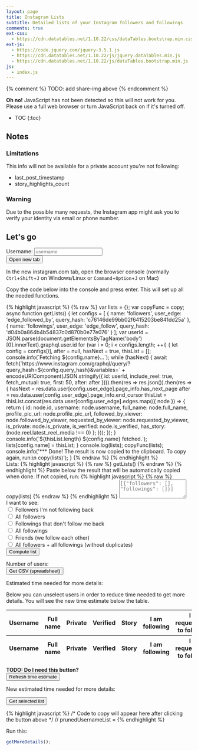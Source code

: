 ```yaml
---
layout: page
title: Instagram Lists
subtitle: Detailed lists of your Instagram followers and followings
comments: true
ext-css:
  - https://cdn.datatables.net/1.10.22/css/dataTables.bootstrap.min.css
ext-js:
  - https://code.jquery.com/jquery-3.5.1.js
  - https://cdn.datatables.net/1.10.22/js/jquery.dataTables.min.js
  - https://cdn.datatables.net/1.10.22/js/dataTables.bootstrap.min.js
js:
  - index.js
---
```


{% comment %} TODO: add share-img above {% endcomment %}

<noscript><div class="alert alert-danger" role="alert"><strong>Oh no!</strong> JavaScript has not been detected so this will not work for you. Please use a full web browser or turn JavaScript back on if it's turned off.</div></noscript>

- TOC
{:toc}

## Notes

### Limitations

This info will not be available for a private account you're not following:

- last_post_timestamp
- story_highlights_count

### Warning

Due to the possible many requests, the Instagram app might ask you to verify your identity via email or phone number.

## Let's go

<form class="form-inline" id="username-form">
  <div class="form-group">
    <label for="username">Username:</label>
    <input type="text" class="form-control" id="username" placeholder="username" required>
  </div>
  <button type="submit" class="btn btn-primary">Open new tab</button>
  <small id="ig-username-fallback" style="display:none">Didn't work? Link: <a id="ig-username-fallback-link"></a></small>
</form>

In the new instagram.com tab, open the browser console (normally `Ctrl`+`Shift`+`J` on Windows/Linux or `Command`+`Option`+`J` on Mac)

Copy the code below into the console and press enter. This will set up all the needed functions.

<div class="pre-scrollable" id="main-code-to-copy">
{% highlight javascript %}
{% raw %}
var lists = {};
var copyFunc = copy;
async function getLists() {
  let configs = [
    { name: 'followers', user_edge: 'edge_followed_by', query_hash: 'c76146de99bb02f6415203be841dd25a' },
    { name: 'followings', user_edge: 'edge_follow', query_hash: 'd04b0a864b4b54837c0d870b0e77e076' }
  ];
  var userId = JSON.parse(document.getElementsByTagName('body')[0].innerText).graphql.user.id
  for (var i = 0; i < configs.length; ++i) {
    let config = configs[i], after = null, hasNext = true, thisList = [];
    console.info(`Fetching ${config.name}...`);
    while (hasNext) {
      await fetch(`https://www.instagram.com/graphql/query/?query_hash=${config.query_hash}&variables=` + encodeURIComponent(JSON.stringify({
        id: userId,
        include_reel: true,
        fetch_mutual: true,
        first: 50,
        after: after
      }))).then(res => res.json()).then(res => {
        hasNext = res.data.user[config.user_edge].page_info.has_next_page
        after = res.data.user[config.user_edge].page_info.end_cursor
        thisList = thisList.concat(res.data.user[config.user_edge].edges.map(({ node }) => {
          return {
            id: node.id,
            username: node.username,
            full_name: node.full_name,
            profile_pic_url: node.profile_pic_url,
            followed_by_viewer: node.followed_by_viewer,
            requested_by_viewer: node.requested_by_viewer,
            is_private: node.is_private,
            is_verified: node.is_verified,
            has_story: (node.reel.latest_reel_media !== 0)
          };
        }));
      });
    }
    console.info(`${thisList.length} ${config.name} fetched.`);
    lists[config.name] = thisList;
  }
  console.log(lists);
  copyFunc(lists);
  console.info('*** Done! The result is now copied to the clipboard. To copy again, run:\n copy(lists)');
}
{% endraw %}
{% endhighlight %}
</div>

<form class="form-horizontal" id="input-lists-form">
  <div class="form-group">
    <label for="inputLists">Lists:</label>
{% highlight javascript %}
{% raw %}
getLists()
{% endraw %}
{% endhighlight %}
      Paste below the result that will be automatically copied when done. If not copied, run:
{% highlight javascript %}
{% raw %}
copy(lists)
{% endraw %}
{% endhighlight %}
    <textarea class="form-control" rows="3" id="inputLists" placeholder='[{"followers": [], "followings": []}]' required></textarea>
  </div>
  <div class="form-group">
  I want to see:
    <div class="radio">
      <label>
        <input type="radio" name="prunedListRadios" id="prunedListRadio1" value="1_way_wers" required>
        Followers I'm not following back
      </label>
    </div>
    <div class="radio">
      <label>
        <input type="radio" name="prunedListRadios" id="prunedListRadio2" value="all_wers">
        All followers
      </label>
    </div>
    <div class="radio">
      <label>
        <input type="radio" name="prunedListRadios" id="prunedListRadio3" value="1_way_wings">
        Followings that don't follow me back
      </label>
    </div>
    <div class="radio">
      <label>
        <input type="radio" name="prunedListRadios" id="prunedListRadio4" value="all_wings">
        All followings
      </label>
    </div>
    <div class="radio">
      <label>
        <input type="radio" name="prunedListRadios" id="prunedListRadio5" value="friends">
        Friends (we follow each other)
      </label>
    </div>
    <div class="radio">
      <label>
        <input type="radio" name="prunedListRadios" id="prunedListRadio6" value="all">
        All followers + all followings (without duplicates)
      </label>
    </div>
  </div>
  <button type="submit" class="btn btn-primary">Compute list</button>
</form>

<div class="row">
  <div class="col-sm-6">Number of users: <span id="first-list-size"></span></div>
  <div class="col-sm-6"><button type="button" id="first-csv-button" class="btn btn-primary pull-right">Get CSV (spreadsheet)</button></div>
</div>
<div class="pre-scrollable" id="first-csv" style="display: none">
  You can copy this to a spreadsheet in software like Excel or <a href="https://docs.google.com/spreadsheets/">Google Sheets</a>.
{% highlight text %}
Preparing data...
{% endhighlight %}
</div>

<p>Estimated time needed for more details: <span id="first-time-estimate"></span></p>

Below you can unselect users in order to reduce time needed to get more details. You will see the new time estimate below the table.

<div class="container-fluid">
  <table id="first-table" class="table table-striped table-bordered" style="width:100%">
    <thead>
      <tr>
        <th>Username</th>
        <th>Full name</th>
        <th>Private</th>
        <th>Verified</th>
        <th>Story</th>
        <th>I am following</th>
        <th>I requested to follow</th>
      </tr>
      </thead>
      <tbody>
      </tbody>
      <tfoot>
      <tr>
        <th>Username</th>
        <th>Full name</th>
        <th>Private</th>
        <th>Verified</th>
        <th>Story</th>
        <th>I am following</th>
        <th>I requested to follow</th>
      </tr>
    </tfoot>
  </table>
</div>

<strong>TODO: Do I need this button?</strong><br>
<button class="btn btn-primary">Refresh time estimate</button>

<p>New estimated time needed for more details: <span id="second-time-estimate"></span></p>

<button class="btn btn-primary">Get selected list</button>

<div class="pre-scrollable">
{% highlight javascript %}
/* Code to copy will appear here after clicking the button above */
// prunedUsernameList =
{% endhighlight %}
</div>

Run this:

```js
getMoreDetails();
```
